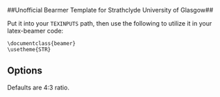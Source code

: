 ##Unofficial Bearmer Template for Strathclyde University of Glasgow##


Put it into your `TEXINPUTS` path, then use the following to utilize it in your
latex-beamer code:

    \documentclass{beamer}
    \usetheme{STR}

## Options ##

Defaults are 4:3 ratio.

